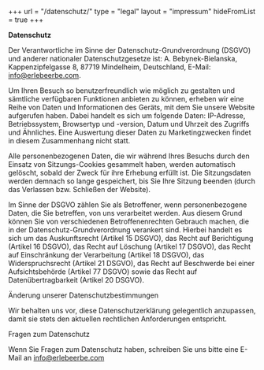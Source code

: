+++
url = "/datenschutz/"
type = "legal"
layout = "impressum"
hideFromList = true
+++
<div class="narrow">

**Datenschutz**



<div class="small-text">

Der Verantwortliche im Sinne der Datenschutz-Grundverordnung (DSGVO) und anderer nationaler Datenschutzgesetze ist: A. Bebynek-Bielanska, Kappenzipfelgasse 8, 87719 Mindelheim, Deutschland, E-Mail: info@erlebeerbe.com.


Um Ihren Besuch so benutzerfreundlich wie möglich zu gestalten und sämtliche verfügbaren Funktionen anbieten zu können, erheben wir eine Reihe von Daten und Informationen des Geräts, mit dem Sie unsere Website aufgerufen haben. Dabei handelt es sich um folgende Daten: IP-Adresse, Betriebssystem, Browsertyp und -version, Datum und Uhrzeit des Zugriffs und Ähnliches. Eine Auswertung dieser Daten zu Marketingzwecken findet in diesem Zusammenhang nicht statt.


Alle personenbezogenen Daten, die wir während Ihres Besuchs durch den Einsatz von Sitzungs-Cookies gesammelt haben, werden automatisch gelöscht, sobald der Zweck für ihre Erhebung erfüllt ist. Die Sitzungsdaten werden demnach so lange gespeichert, bis Sie Ihre Sitzung beenden (durch das Verlassen bzw. Schließen der Website).


Im Sinne der DSGVO zählen Sie als Betroffener, wenn personenbezogene Daten, die Sie betreffen, von uns verarbeitet werden. Aus diesem Grund können Sie von verschiedenen Betroffenenrechten Gebrauch machen, die in der Datenschutz-Grundverordnung verankert sind. Hierbei handelt es sich um das Auskunftsrecht (Artikel 15 DSGVO), das Recht auf Berichtigung (Artikel 16 DSGVO), das Recht auf Löschung (Artikel 17 DSGVO), das Recht auf Einschränkung der Verarbeitung (Artikel 18 DSGVO), das Widerspruchsrecht (Artikel 21 DSGVO), das Recht auf Beschwerde bei einer Aufsichtsbehörde (Artikel 77 DSGVO) sowie das Recht auf Datenübertragbarkeit (Artikel 20 DSGVO).


Änderung unserer Datenschutzbestimmungen


Wir behalten uns vor, diese Datenschutzerklärung gelegentlich anzupassen, damit sie stets den aktuellen rechtlichen Anforderungen entspricht.


Fragen zum Datenschutz


Wenn Sie Fragen zum Datenschutz haben, schreiben Sie uns bitte eine E-Mail an info@erlebeerbe.com


</div>